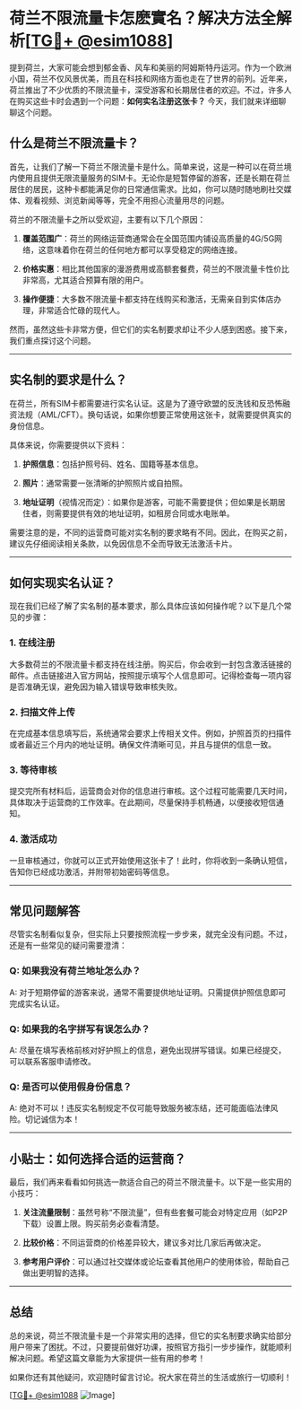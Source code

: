 # 荷兰不限流量卡怎麽實名？解决方法全解析[[TG💪+ @esim1088](https://t.me/s/esim1088)]

提到荷兰，大家可能会想到郁金香、风车和美丽的阿姆斯特丹运河。作为一个欧洲小国，荷兰不仅风景优美，而且在科技和网络方面也走在了世界的前列。近年来，荷兰推出了不少优质的不限流量卡，深受游客和长期居住者的欢迎。不过，许多人在购买这些卡时会遇到一个问题：**如何实名注册这张卡？** 今天，我们就来详细聊聊这个问题。

## 什么是荷兰不限流量卡？

首先，让我们了解一下荷兰不限流量卡是什么。简单来说，这是一种可以在荷兰境内使用且提供无限流量服务的SIM卡。无论你是短暂停留的游客，还是长期在荷兰居住的居民，这种卡都能满足你的日常通信需求。比如，你可以随时随地刷社交媒体、观看视频、浏览新闻等等，完全不用担心流量用尽的问题。

荷兰的不限流量卡之所以受欢迎，主要有以下几个原因：

1. **覆盖范围广**：荷兰的网络运营商通常会在全国范围内铺设高质量的4G/5G网络，这意味着你在荷兰的任何地方都可以享受稳定的网络连接。
   
2. **价格实惠**：相比其他国家的漫游费用或高额套餐费，荷兰的不限流量卡性价比非常高，尤其适合预算有限的用户。
   
3. **操作便捷**：大多数不限流量卡都支持在线购买和激活，无需亲自到实体店办理，非常适合忙碌的现代人。

然而，虽然这些卡非常方便，但它们的实名制要求却让不少人感到困惑。接下来，我们重点探讨这个问题。

---

## 实名制的要求是什么？

在荷兰，所有SIM卡都需要进行实名认证。这是为了遵守欧盟的反洗钱和反恐怖融资法规（AML/CFT）。换句话说，如果你想要正常使用这张卡，就需要提供真实的身份信息。

具体来说，你需要提供以下资料：

1. **护照信息**：包括护照号码、姓名、国籍等基本信息。
   
2. **照片**：通常需要一张清晰的护照照片或自拍照。
   
3. **地址证明**（视情况而定）：如果你是游客，可能不需要提供；但如果是长期居住者，则需要提供有效的地址证明，如租房合同或水电账单。

需要注意的是，不同的运营商可能对实名制的要求略有不同。因此，在购买之前，建议先仔细阅读相关条款，以免因信息不全而导致无法激活卡片。

---

## 如何实现实名认证？

现在我们已经了解了实名制的基本要求，那么具体应该如何操作呢？以下是几个常见的步骤：

### 1. 在线注册

大多数荷兰的不限流量卡都支持在线注册。购买后，你会收到一封包含激活链接的邮件。点击链接进入官方网站，按照提示填写个人信息即可。记得检查每一项内容是否准确无误，避免因为输入错误导致审核失败。

### 2. 扫描文件上传

在完成基本信息填写后，系统通常会要求上传相关文件。例如，护照首页的扫描件或者最近三个月内的地址证明。确保文件清晰可见，并且与提供的信息一致。

### 3. 等待审核

提交完所有材料后，运营商会对你的信息进行审核。这个过程可能需要几天时间，具体取决于运营商的工作效率。在此期间，尽量保持手机畅通，以便接收短信通知。

### 4. 激活成功

一旦审核通过，你就可以正式开始使用这张卡了！此时，你将收到一条确认短信，告知你已经成功激活，并附带初始密码等信息。

---

## 常见问题解答

尽管实名制看似复杂，但实际上只要按照流程一步步来，就完全没有问题。不过，还是有一些常见的疑问需要澄清：

### Q: 如果我没有荷兰地址怎么办？
A: 对于短期停留的游客来说，通常不需要提供地址证明。只需提供护照信息即可完成实名认证。

### Q: 如果我的名字拼写有误怎么办？
A: 尽量在填写表格前核对好护照上的信息，避免出现拼写错误。如果已经提交，可以联系客服申请修改。

### Q: 是否可以使用假身份信息？
A: 绝对不可以！违反实名制规定不仅可能导致服务被冻结，还可能面临法律风险。切记诚信为本！

---

## 小贴士：如何选择合适的运营商？

最后，我们再来看看如何挑选一款适合自己的荷兰不限流量卡。以下是一些实用的小技巧：

1. **关注流量限制**：虽然号称“不限流量”，但有些套餐可能会对特定应用（如P2P下载）设置上限。购买前务必查看清楚。

2. **比较价格**：不同运营商的价格差异较大，建议多对比几家后再做决定。

3. **参考用户评价**：可以通过社交媒体或论坛查看其他用户的使用体验，帮助自己做出更明智的选择。

---

## 总结

总的来说，荷兰不限流量卡是一个非常实用的选择，但它的实名制要求确实给部分用户带来了困扰。不过，只要提前做好功课，按照官方指引一步步操作，就能顺利解决问题。希望这篇文章能为大家提供一些有用的参考！

如果你还有其他疑问，欢迎随时留言讨论。祝大家在荷兰的生活或旅行一切顺利！

[[TG💪+ @esim1088](https://t.me/s/esim1088) ![Image](https://i.postimg.cc/4NQfJmqS/Snipaste-2025-05-13-00-14-12.png)]